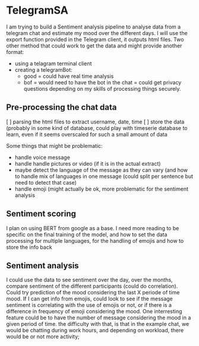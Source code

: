 # TelegramSA

I am trying to build a Sentiment analysis pipeline to analyse data from a telegram chat and estimate my mood over the different days.
I will use the export function provided in the Telegram client, it outputs html files.
Two other method that could work to get the data and might provide another format:

- using a telagram terminal client
- creating a telegramBot:
    + good = could have real time analysis
    + bof = would need to have the bot in the chat = could get privacy questions depending on my skills of processing things securely.

## Pre-processing the chat data

[ ] parsing the html files to extract username, date, time
[ ] store the data (probably in some kind of database, could play with timeserie database to learn, even if it seems overscaled for such a small amount of data

Some things that might be problematic:
- handle voice message
- handle handle pictures or video (if it is in the actual extract)
- maybe detect the language of the message as they can vary (and how to handle mix of languages in one message (could split per sentence but need to detect that case)
- handle emoji (might actually be ok, more problematic for the sentiment analysis

## Sentiment scoring

I plan on using BERT from google as a base. I need more reading to be specific on the final training of the model, and how to set the data processing for multiple languages, for the handling of emojis and how to store the info back

## Sentiment analysis

I could use the data to see sentiment over the day, over the months, compare sentiment of the different participants (could do correlation).
Could try prediction of the mood considering the last X periode of time mood.
If I can get info from emojis, could look to see if the message sentiment is correlating with the use of emojis or not, or if there is a difference in frequency of emoji considering the mood.
One interresting feature could be to have the number of message considering the mood in a given period of time. the difficulty with that, is that in the example chat, we would be chatting during work hours, and depending on workload, there would be or not more activity;
